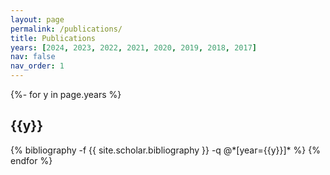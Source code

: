 ```yaml
---
layout: page
permalink: /publications/
title: Publications
years: [2024, 2023, 2022, 2021, 2020, 2019, 2018, 2017]
nav: false
nav_order: 1
---
```

<!-- _pages/publications.md -->
<div class="publications">

{%- for y in page.years %}
  <h2 class="year">{{y}}</h2>
  {% bibliography -f {{ site.scholar.bibliography }} -q @*[year={{y}}]* %}
{% endfor %}

</div>
